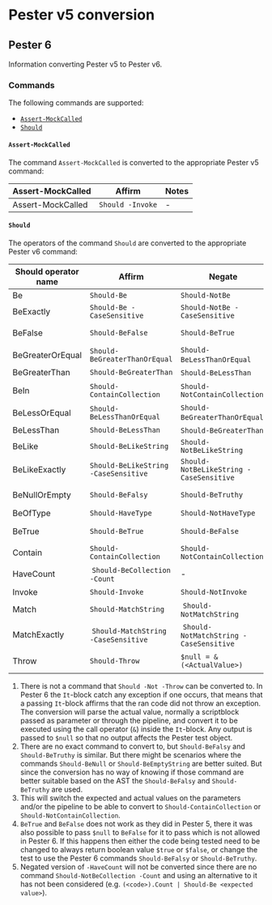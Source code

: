# Pester v5 conversion

## Pester 6

Information converting Pester v5 to Pester v6.

### Commands

The following commands are supported:

- [`Assert-MockCalled`](#assert-mockcalled)
- [`Should`](#should)

#### `Assert-MockCalled`

The command `Assert-MockCalled` is converted to the appropriate Pester v5 command:

Assert-MockCalled | Affirm | Notes
--- | --- | ---
Assert-MockCalled | `Should -Invoke` | -

#### `Should`

The operators of the command `Should` are converted to the appropriate
Pester v6 command:

Should operator name | Affirm | Negate | Notes
--- | --- | --- | ---
Be | `Should-Be` | `Should-NotBe` | -
BeExactly | `Should-Be -CaseSensitive` | `Should-NotBe -CaseSensitive` | -
BeFalse | `Should-BeFalse` | `Should-BeTrue` | See 4)
BeGreaterOrEqual | `Should-BeGreaterThanOrEqual` | `Should-BeLessThanOrEqual` | -
BeGreaterThan | `Should-BeGreaterThan` | `Should-BeLessThan` | -
BeIn | `Should-ContainCollection` | `Should-NotContainCollection` | See 3)
BeLessOrEqual | `Should-BeLessThanOrEqual` | `Should-BeGreaterThanOrEqual` | -
BeLessThan | `Should-BeLessThan` | `Should-BeGreaterThan` | -
BeLike | `Should-BeLikeString` | `Should-NotBeLikeString` | -
BeLikeExactly | `Should-BeLikeString -CaseSensitive` | `Should-NotBeLikeString -CaseSensitive` | -
BeNullOrEmpty | `Should-BeFalsy` | `Should-BeTruthy` | See 2)
BeOfType | `Should-HaveType` | `Should-NotHaveType` | -
BeTrue | `Should-BeTrue` | `Should-BeFalse` | See 4)
Contain | `Should-ContainCollection` | `Should-NotContainCollection` | -
HaveCount | `Should-BeCollection -Count` | - | See 5)
Invoke | `Should-Invoke` | `Should-NotInvoke` | -
Match | `Should-MatchString` | `Should-NotMatchString` | -
MatchExactly | `Should-MatchString -CaseSensitive` | `Should-NotMatchString -CaseSensitive` | -
Throw | `Should-Throw` | `$null = & (<ActualValue>)` | See 1)

1) There is not a command that `Should -Not -Throw` can be converted to.
In Pester 6 the `It`-block catch any exception if one occurs, that means
that a passing `It`-block affirms that the ran code did not throw an exception.
The conversion will parse the actual value, normally a scriptblock passed
as parameter or through the pipeline, and convert it to be executed using
the call operator (`&`) inside the `It`-block. Any output is passed to `$null`
so that no output affects the Pester test object.
2) There are no exact command to convert to, but `Should-BeFalsy` and
`Should-BeTruthy` is similar. But there might be scenarios where the commands
`Should-BeNull` or `Should-BeEmptyString` are better suited. But since the
conversion has no way of knowing if those command are better suitable
based on the AST the `Should-BeFalsy` and `Should-BeTruthy` are used.
3) This will switch the expected and actual values on the parameters and/or
the pipeline to be able to convert to `Should-ContainCollection` or
`Should-NotContainCollection`.
4) `BeTrue` and `BeFalse` does not work as they did in Pester 5, there it
was also possible to pass `$null` to `BeFalse` for it to pass which is not
allowed in Pester 6. If this happens then either the code being tested need
to be changed to always return boolean value `$true` or `$false`, or change
the test to use the Pester 6 commands `Should-BeFalsy` or `Should-BeTruthy`.
5) Negated version of `-HaveCount` will not be converted since there are no
command `Should-NotBeCollection -Count` and using an alternative to it has
not been considered (e.g. `(<code>).Count | Should-Be <expected value>`).
